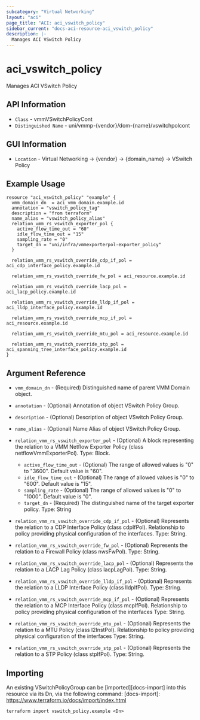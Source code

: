 ```yaml
---
subcategory: "Virtual Networking"
layout: "aci"
page_title: "ACI: aci_vswitch_policy"
sidebar_current: "docs-aci-resource-aci_vswitch_policy"
description: |-
  Manages ACI VSwitch Policy
---
```


# aci_vswitch_policy

Manages ACI VSwitch Policy

## API Information

- `Class` - vmmVSwitchPolicyCont
- `Distinguished Name` - uni/vmmp-{vendor}/dom-{name}/vswitchpolcont

## GUI Information

- `Location` - Virtual Networking -> {vendor} -> {domain_name} -> VSwitch Policy

## Example Usage

```hcl
resource "aci_vswitch_policy" "example" {
  vmm_domain_dn  = aci_vmm_domain.example.id
  annotation = "vswitch_policy_tag"
  description = "from terraform"
  name_alias = "vswitch_policy_alias"
  relation_vmm_rs_vswitch_exporter_pol {
    active_flow_time_out = "60"
    idle_flow_time_out = "15"
    sampling_rate = "0"
    target_dn = "uni/infra/vmmexporterpol-exporter_policy"
  }

  relation_vmm_rs_vswitch_override_cdp_if_pol = aci_cdp_interface_policy.example.id

  relation_vmm_rs_vswitch_override_fw_pol = aci_resource.example.id

  relation_vmm_rs_vswitch_override_lacp_pol = aci_lacp_policy.example.id

  relation_vmm_rs_vswitch_override_lldp_if_pol = aci_lldp_interface_policy.example.id

  relation_vmm_rs_vswitch_override_mcp_if_pol = aci_resource.example.id

  relation_vmm_rs_vswitch_override_mtu_pol = aci_resource.example.id

  relation_vmm_rs_vswitch_override_stp_pol = aci_spanning_tree_interface_policy.example.id
}
```

## Argument Reference

- `vmm_domain_dn` - (Required) Distinguished name of parent VMM Domain object.
- `annotation` - (Optional) Annotation of object VSwitch Policy Group.
- `description` - (Optional) Description of object VSwitch Policy Group.
- `name_alias` - (Optional) Name Alias of object VSwitch Policy Group.
- `relation_vmm_rs_vswitch_exporter_pol` - (Optional) A block representing the relation to a VMM Netflow Exporter Policy (class netflowVmmExporterPol). Type: Block.

  - `active_flow_time_out` - (Optional) The range of allowed values is "0" to "3600". Default value is "60".
  - `idle_flow_time_out` - (Optional) The range of allowed values is "0" to "600". Default value is "15".
  - `sampling_rate` - (Optional) The range of allowed values is "0" to "1000". Default value is "0".
  - `target_dn` - (Required) The distinguished name of the target exporter policy. Type: String

- `relation_vmm_rs_vswitch_override_cdp_if_pol` - (Optional) Represents the relation to a CDP Interface Policy (class cdpIfPol). Relationship to policy providing physical configuration of the interfaces. Type: String.

- `relation_vmm_rs_vswitch_override_fw_pol` - (Optional) Represents the relation to a Firewall Policy (class nwsFwPol). Type: String.

- `relation_vmm_rs_vswitch_override_lacp_pol` - (Optional) Represents the relation to a LACP Lag Policy (class lacpLagPol). Type: String.

- `relation_vmm_rs_vswitch_override_lldp_if_pol` - (Optional) Represents the relation to a LLDP Interface Policy (class lldpIfPol). Type: String.

- `relation_vmm_rs_vswitch_override_mcp_if_pol` - (Optional) Represents the relation to a MCP Interface Policy (class mcpIfPol). Relationship to policy providing physical configuration of the interfaces Type: String.

- `relation_vmm_rs_vswitch_override_mtu_pol` - (Optional) Represents the relation to a MTU Policy (class l2InstPol). Relationship to policy providing physical configuration of the interfaces Type: String.

- `relation_vmm_rs_vswitch_override_stp_pol` - (Optional) Represents the relation to a STP Policy (class stpIfPol). Type: String.

## Importing

An existing VSwitchPolicyGroup can be [imported][docs-import] into this resource via its Dn, via the following command:
[docs-import]: https://www.terraform.io/docs/import/index.html

```
terraform import vswitch_policy.example <Dn>
```
